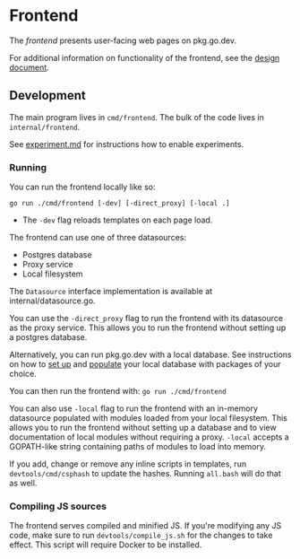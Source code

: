 # Frontend

The _frontend_ presents user-facing web pages on pkg.go.dev.

For additional information on functionality of the frontend, see the
[design document](design.md).

## Development

The main program lives in `cmd/frontend`. The bulk of the code lives in
`internal/frontend`.

See [experiment.md](experiment.md) for instructions how to enable experiments.

### Running

You can run the frontend locally like so:

    go run ./cmd/frontend [-dev] [-direct_proxy] [-local .]

- The `-dev` flag reloads templates on each page load.

The frontend can use one of three datasources:

- Postgres database
- Proxy service
- Local filesystem

The `Datasource` interface implementation is available at internal/datasource.go.

You can use the `-direct_proxy` flag to run the frontend with its datasource as
the proxy service. This allows you to run the frontend without setting up a
postgres database.

Alternatively, you can run pkg.go.dev with a local database. See instructions
on how to [set up](postgres.md) and
[populate](worker.md#populating-data-locally-using-the-worker)
your local database with packages of your choice.

You can then run the frontend with: `go run ./cmd/frontend`

You can also use `-local` flag to run the frontend with an in-memory datasource
populated with modules loaded from your local filesystem. This allows you to run
the frontend without setting up a database and to view documentation of local
modules without requiring a proxy. `-local` accepts a GOPATH-like string containing
paths of modules to load into memory.

If you add, change or remove any inline scripts in templates, run
`devtools/cmd/csphash` to update the hashes. Running `all.bash`
will do that as well.

### Compiling JS sources

The frontend serves compiled and minified JS. If you're modifying any JS code, make
sure to run `devtools/compile_js.sh` for the changes to take effect. This script will
require Docker to be installed.
